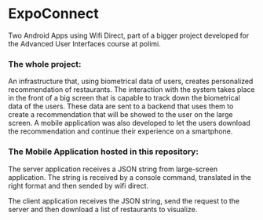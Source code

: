 ExpoConnect
==========

Two Android Apps using Wifi Direct, part of a bigger project developed for the Advanced User Interfaces course at polimi.

### The whole project:
An infrastructure that, using biometrical data of users, creates personalized recommendation of restaurants.
The interaction with the system takes place in the front of a big screen that is capable to track down the biometrical data of the users.
These data are sent to a backend that uses them to create a recommendation that will be showed to the user on the large screen.
A mobile application was also developed to let the users download the recommendation and continue their experience on a smartphone.

### The Mobile Application hosted in this repository:

The server application receives a JSON string from large-screen application. The string is received by a console command, translated in the right format and then sended by wifi direct.

The client application receives the JSON string, send the request to the server and then download a list of restaurants to visualize.
